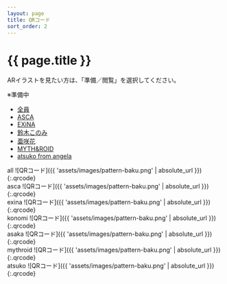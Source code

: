 ```yaml
---
layout: page
title: QRコード
sort_order: 2
---
```

# {{ page.title }}
ARイラストを見たい方は、「準備／閲覧」を選択してください。

※準備中

<section class="tabbed-container">
<div class="tabs">
<ul>
  <li class="tab-item" data-id="all"><a href="#" onclick="switchTab('all')">全員</a></li>
  <li class="tab-item" data-id="asca"><a href="#" onclick="switchTab('asca')">ASCA</a></li>
  <li class="tab-item" data-id="exina"><a href="#" onclick="switchTab('exina')">EXiNA</a></li>
  <li class="tab-item" data-id="konomi"><a href="#" onclick="switchTab('konomi')">鈴木このみ</a></li>
  <li class="tab-item" data-id="asaka"><a href="#" onclick="switchTab('asaka')">亜咲花</a></li>
  <li class="tab-item" data-id="mythroid"><a href="#" onclick="switchTab('mythroid')">MYTH&ROID</a></li>
  <li class="tab-item" data-id="atsuko"><a href="#" onclick="switchTab('atsuko')">atsuko from angela</a></li>
</ul>
</div>

<div class="tab-contents">
  <div id="all" class="tab-content" markdown="1">
  all  
  ![QRコード]({{ 'assets/images/pattern-baku.png' | absolute_url }}){:.qrcode}
  </div>
  <div id="asca" class="tab-content" markdown="1">
  asca  
  ![QRコード]({{ 'assets/images/pattern-baku.png' | absolute_url }}){:.qrcode}
  </div>
  <div id="exina" class="tab-content" markdown="1">
  exina  
  ![QRコード]({{ 'assets/images/pattern-baku.png' | absolute_url }}){:.qrcode}
  </div>
  <div id="konomi" class="tab-content" markdown="1">
  konomi  
  ![QRコード]({{ 'assets/images/pattern-baku.png' | absolute_url }}){:.qrcode}
  </div>
  <div id="asaka" class="tab-content" markdown="1">
  asaka  
  ![QRコード]({{ 'assets/images/pattern-baku.png' | absolute_url }}){:.qrcode}
  </div>
  <div id="mythroid" class="tab-content" markdown="1">
  mythroid  
  ![QRコード]({{ 'assets/images/pattern-baku.png' | absolute_url }}){:.qrcode}
  </div>
  <div id="atsuko" class="tab-content" markdown="1">
  atsuko  
  ![QRコード]({{ 'assets/images/pattern-baku.png' | absolute_url }}){:.qrcode}
  </div>
</div>
</section>

<script src="{{ 'assets/js/tabbedcontainer.js' | relative_url }}"></script>